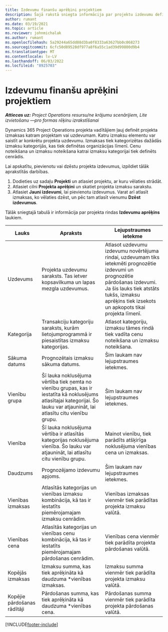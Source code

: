 ```yaml
---
title: Izdevumu finanšu aprēķini projektiem
description: Šajā rakstā sniegta informācija par projektu izdevumu definēšanu vai aplēšēšanu.
author: rumant
ms.date: 03/19/2021
ms.topic: article
ms.reviewer: johnmichalak
ms.author: rumant
ms.openlocfilehash: 5a29244a65dd88d3ba0f8333a63627bb0c068273
ms.sourcegitcommit: 6cfc50d89528df977a8f6a55c1ad39d99800d9b4
ms.translationtype: MT
ms.contentlocale: lv-LV
ms.lasthandoff: 06/03/2022
ms.locfileid: "8925703"
---
```

# <a name="financial-estimates-for-expenses-on-projects"></a>Izdevumu finanšu aprēķini projektiem
_**Attiecas uz:** Project Operations resursu/ne krājumu scenārijiem, Lite izvietošanu —pro formas rēķinu izrakstīšanai_

Dynamics 365 Project Operations projekta vadītājiem ļauj definēt projekta izmaksas katram projektam vai uzdevumam. Katru izmaksu elementu var saistīt ar konkrētu projekta uzdevumu. Izmaksas tiek kategorizētas dažādās izmaksu kategorijās, kas tiek definētas organizācijas līmenī. Cenu noteikšana un izmaksu noteikšana katrai izmaksu kategorijai tiek definēts cenrādis. 

Lai apskatītu, pievienotu vai dzēstu projekta izdevumus, izpildiet tālāk aprakstītās darbības.

1. Dodieties uz sadaļu **Projekti** un atlasiet projektu, ar kuru vēlaties strādāt.
2. Atlasiet cilni **Projekta aprēķini** un skatiet projekta izmaksu sarakstu.
3. Atlasiet **Jauni izdevumi**, lai pievienotu izdevumus. Varat arī atlasīt izmaksas, ko vēlaties dzēst, un pēc tam atlasīt vienumu **Dzēst izdevumus**.

Tālāk sniegtajā tabulā ir informācija par projekta rindas **Izdevumu aprēķins** laukiem. 

| **Lauks** | **Apraksts** | **Lejupstraumes ietekme** |
| --- | --- | --- |
| Uzdevums | Projekta uzdevumu saraksts. Tas ietver kopsavilkuma un lapas mezgla uzdevumus. | Atlasot uzdevumu izdevumu novērtējuma rindai, uzdevumam tiks ietekmēti prognozētie izdevumi un prognozētie pārdošanas izdevumi. Ja šis lauks tiek atstāts tukšs, izmaksu aprēķins tiek izsekots un apkopots tikai projekta līmenī. |
| Kategorija | Transakciju kategoriju saraksts, kurām lietojumprogrammā ir piesaistītas izmaksu kategorijas. | Atlasot kategoriju, izmaksu tāmes rindā tiek vadīta cenu noteikšana un izmaksu noteikšana. |
| Sākuma datums | Prognozētais izmaksu sākuma datums. | Šim laukam nav lejupstraumes ietekmes. |
| Vienību grupa | Šī lauka noklusējuma vērtība tiek ņemta no vienību grupas, kas ir iestatīta kā noklusējums atlasītajai kategorijai. Šo lauku var atjaunināt, lai atlasītu citu vienību grupu. | Šim laukam nav lejupstraumes ietekmes. |
| Vienība | Šī lauka noklusējuma vērtība ir atlasītās kategorijas noklusējuma vienība. Šo lauku var atjaunināt, lai atlasītu citu vienību grupu. | Mainot vienību, tiek parādīts atšķirīga noklusējuma vienības cena un izmaksas. |
| Daudzums | Prognozējamo izdevumu apjoms. | Šim laukam nav lejupstraumes ietekmes. |
| Vienības izmaksas | Atlasītās kategorijas un vienības izmaksu kombinācija, kā tas ir iestatīts piemērojamajam izmaksu cenrādim. | Vienības izmaksas vienmēr tiek parādītas projekta izmaksu valūtā. |
| Vienības cena | Atlasītās kategorijas un vienības cenu kombinācija, kā tas ir iestatīts piemērojamajam pārdošanas cenrādim. | Vienības cena vienmēr tiek parādīta projekta pārdošanas valūtā. |
| Kopējās izmaksas | Izmaksu summa, kas tiek aprēķināta kā daudzuma \*vienības izmaksas.| Izmaksu summa vienmēr tiek parādīta projekta izmaksu valūtā. |
| Kopējie pārdošanas rādītāji | Pārdošanas summa, kas tiek aprēķināta kā daudzuma \*vienības cena. | Pārdošanas summa vienmēr tiek parādīta projekta pārdošanas valūtā. |


[!INCLUDE[footer-include](../includes/footer-banner.md)]
